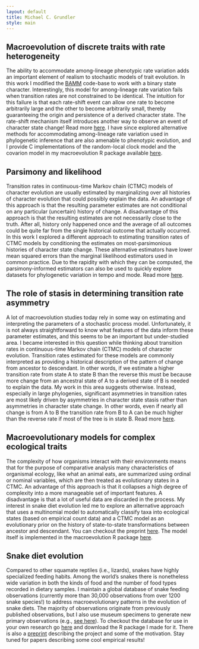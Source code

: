 ```yaml
---
layout: default
title: Michael C. Grundler
style: main
---
```


## Macroevolution of discrete traits with rate heterogeneity

The ability to accommodate among-lineage phenotypic rate variation
adds an important element of realism to stochastic models of trait evolution. In this
work I modified the [BAMM](http://bamm-project.org) code-base to work with a
binary state character.
Interestingly, this model for among-lineage rate variation fails when transition
rates are not constrained to be identical. The intuition for this failure is that
each rate-shift event can allow one rate to become arbitrarily large and the
other to become arbitrarily small, thereby guaranteeing the origin and persistence of a derived
character state. The rate-shift mechanism itself introduces another way to observe
an event of character state change!
Read more [here](https://blueraleigh.github.io/research). I have since explored
alternative methods for accommodating among-lineage rate variation used in
phylogenetic inference that are also amenable to phenotypic evolution, and I
provide C implementations of the random-local clock model and the covarion model
in my macroevolution R package available [here](https://github.com/blueraleigh/macroevolution).

## Parsimony and likelihood

Transition rates in continuous-time Markov chain (CTMC) models of character
evolution are usually estimated by marginalizing over all histories of character
evolution that could possibly explain the data. An advantage of this approach is
that the resulting parameter estimates are not conditional on any particular
(uncertain) history of change. A disadvantage of this approach is that the resulting estimates
are not necessarily close to the truth. After all, history only happened once
and the average of all outcomes could be quite far from the single historical
outcome that actually occurred. In this work I explored a different approach to
estimating transition rates of CTMC models by conditioning the estimates on
most-parsimonious histories of character state change. These alternative
estimators have lower mean squared errors than the marginal likelihood estimators
used in common practice. Due to the rapidity with which they can be computed,
the parsimony-informed estimators can also be used to quickly explore datasets
for phylogenetic variation in tempo and mode. Read more [here](https://www.biorxiv.org/content/10.1101/2020.01.07.897603v1).


## The role of stasis in determining transition rate asymmetry

A lot of macroevolution studies today rely in some way on estimating and
interpreting the parameters of a stochastic process model. Unfortunately, it is
not always straightforward to know what features of the data inform these
parameter estimates, and this seems to be an important but under-studied area. I became
interested in this question while thinking about transition rates in continuous-time
Markov chain (CTMC) models of character evolution.
Transition rates estimated for these models are commonly interpreted as providing
a historical description of the pattern of change from ancestor to descendant.
In other words, if we estimate a higher transition rate from state A to state B
than the reverse this must be because more change from an ancestral state of A
to a derived state of B is needed to explain the data.
My work in this area suggests otherwise. Instead, especially in large phylogenies,
significant asymmetries in transition rates are most likely driven by asymmetries
in character state stasis rather than asymmetries in character state change.
In other words, even if nearly all change is from A to B the transition rate
from B to A can be much higher than the reverse rate if most of the tree is in
state B. Read more [here](stasis).

## Macroevolutionary models for complex ecological traits

The complexity of how organisms interact with their environments means that for
the purpose of comparative analysis many characteristics of organismal ecology,
like what an animal eats, are summarized using ordinal or nominal variables, which
are then treated as evolutionary states in a CTMC. An advantage of this approach
is that it collapses a high degree of complexity into a more manageable set of
important features. A disadvantage is that a lot of useful data are discarded in
the process. My interest in snake diet evolution led me to explore an alternative
approach that uses a multinomial model to automatically classify taxa
into ecological states (based on empirical count data) and a CTMC model as an
evolutionary prior on the history of state-to-state transformations between
ancestor and descendant.
You can checkout the preprint [here](https://www.biorxiv.org/content/10.1101/640334v2).
The model itself is implemented in the macroevolution R package [here](https://github.com/blueraleigh/macroevolution).

## Snake diet evolution

Compared to other squamate reptiles (i.e., lizards), snakes have highly specialized
feeding habits. Among the world’s snakes there is nonetheless wide variation in
both the kinds of food and the number of food types recorded in dietary samples.
I maintain a global database of snake feeding observations (currently more than 30,000 observations
from over 1200 snake species!) to address macroevolutionary patterns
in the evolution of snake diets. The majority of observations originate from
previously published observations, but I also use museum specimens to generate
new primary observations (e.g., [see here](https://quod.lib.umich.edu/r/rept3ic)).
To checkout the database for use in your own research go [here](https://github.com/blueraleigh/squamatabase)
and download the R package I made for it. There is also a [preprint](/cv/squamatabase.pdf)
describing the project and some of the motivation. Stay tuned for papers describing some cool
empirical results!
